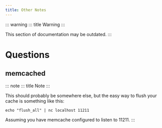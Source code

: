 ```yaml
---
title: Other Notes
---
```


::: warning
::: title
Warning
:::

This section of documentation may be outdated.
:::

# Questions

## memcached

::: note
::: title
Note
:::

This should probably be somewhere else, but the easy way to flush your
cache is something like this:

    echo "flush_all" | nc localhost 11211

Assuming you have memcache configured to listen to 11211.
:::
